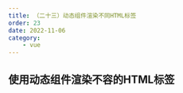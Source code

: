 ```yaml
---
title: （二十三）动态组件渲染不同HTML标签
order: 23
date: 2022-11-06
category:
    - vue
---
```


## 使用动态组件渲染不容的HTML标签
```html
